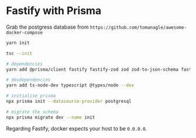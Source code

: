 # Fastify with Prisma

Grab the postgress database from `https://github.com/tomanagle/awesome-docker-compose`

```sh
yarn init
```

```sh
tsc --init
```

```sh
# dependencies
yarn add @prisma/client fastify fastify-zod zod zod-to-json-schema fastify-jwt fastify-swagger
```

```sh
# devdependencies 
yarn add ts-node-dev typescript @types/node --dev
```

```sh
# initialise prisma
npx prisma init --datasource-provider postgresql
```

```sh
# migrate the schema
npx prisma migrate dev --name init
```

Regarding Fastify, docker expects your host to be `0.0.0.0`.
